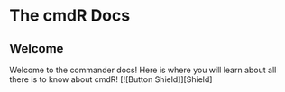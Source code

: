 # The cmdR Docs

## Welcome
Welcome to the commander docs! Here is where you will learn about all there is to know about cmdR!
[![Button Shield]][Shield]
